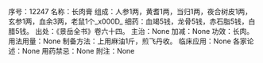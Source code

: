 序号：12247
名称：长肉膏
组成：人参1两，黄耆1两，当归1两，夜合树皮1两，玄参1两，血余3两，老鼠1个_x000D_
细药：血竭5钱，龙骨5钱，赤石脂5钱，白腊5钱。
出处：《景岳全书》卷六十四。
主治：None
加减：None
功效：长肉。
用法用量：None
制备方法：上用麻油1斤，煎飞丹收。
临床应用：None
各家论述：None
用药禁忌：None
附注：None
